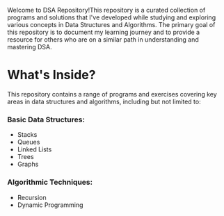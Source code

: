 Welcome to DSA Repository!This repository is a curated collection of programs and solutions that I've developed while studying and exploring various concepts in Data Structures and Algorithms. The primary goal of this repository is to document my learning journey and to provide a resource for others who are on a similar path in understanding and mastering DSA.


# **What's Inside?**
This repository contains a range of programs and exercises covering key areas in data structures and algorithms, including but not limited to:

### ****Basic Data Structures**:** 
- Stacks
- Queues
- Linked Lists
- Trees
- Graphs

### **Algorithmic Techniques:** 
- Recursion 
- Dynamic Programming
